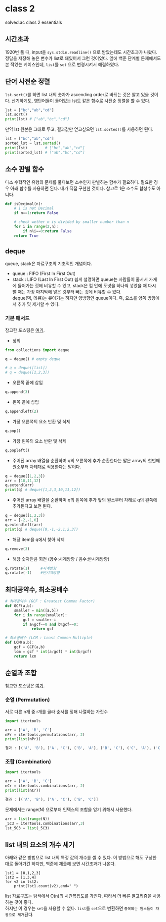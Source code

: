 # class 2
solved.ac class 2 essentials

## 시간초과
1920번 풀 때, input을 `sys.stdin.readline()` 으로 받았는데도 시간초과가 나왔다. 정답을 저장해 놓은 변수가 list로 돼있어서 그런 것이었다. 앞에 백준 단계별 문제에서도 본 적있는 케이스인데, `list`를 `set` 으로 변경시켜서 해결하였다.  

## 단어 사전순 정렬
`lst.sort()`를 하면 list 내의 숫자가 ascending order로 바뀌는 것은 알고 있을 것이다. 신기하게도, 영단어들이 들어있는 lst도 같은 함수로 사전순 정렬을 할 수 있다.
```py
lst = ["bc","ab","cd"]
lst.sort()
print(lst) # ["ab","bc","cd"]
```
만약 lst 원본은 그대로 두고, 결과값만 얻고싶으면 `lst.sorted()`를 사용하면 된다.
```py
lst = ["bc","ab","cd"]
sorted_lst = lst.sorted()
print(lst)        # ["bc","ab","cd"]
print(sorted_lst) # ["ab","bc","cd"]
```

## 소수 판별 함수
다소 수학적인 유형의 문제를 풀다보면 소수인지 판별하는 함수가 필요하다. 필요한 경우 아래 함수를 사용하면 된다. 내가 직접 구현한 것이다. 참고로 1은 소수도 합성수도 아니다.
```py
def isDecimal(n):
    # 1 is not Decimal
    if n==1:return False

    # check wether n is divided by smaller number than n
    for i in range(2,n):
        if n%i==0:return False
    return True
``` 

## deque
queue, stack은 자료구조의 기초적인 개념이다. 
* queue : FIFO (First In First Out)
* stack : LIFO (Last In First Out)
쉽게 설명하면 queue는 사람들이 줄서서 가게에 들어가는 것에 비유할 수 있고, stack은 컵 안에 도넛을 하나씩 넣었을 때 다시 뺄 때는 가장 마지막에 넣은 것부터 빼는 것에 비유할 수 있다.\
deque(덱, 데큐)는 큐이기는 하지만 양방향인 queue이다. 즉, 요소를 양쪽 방향에서 추가 및 제거할 수 있다.

### 기본 매서드
참고한 포스팅은 [여기](https://codingpractices.tistory.com/entry/Python%ED%8C%8C%EC%9D%B4%EC%8D%AC-%EC%99%9C-%EB%A6%AC%EC%8A%A4%ED%8A%B8%EB%8C%80%EC%8B%A0-%ED%81%90-%EB%8D%B0%ED%81%AC-deque-%EB%A5%BC-%EC%93%B8%EA%B9%8C).
* 정의
```py
from collections import deque

q = deque() # empty deque

# q = deque([list])
# q = deque([1,2,3])
``` 
 
* 오른쪽 끝에 삽입
```py
q.append(3)
``` 
 
* 왼쪽 끝에 삽입
```py
q.appendleft(2)
``` 
 
* 가장 오른쪽의 요소 반환 및 삭제
```py
q.pop()
``` 
* 가장 왼쪽의 요소 반환 및 삭제
```py
q.popleft()
```

* 주어진 array 배열을 순환하며 q의 오른쪽에 추가
순환한다는 말은 array의 첫번째 원소부터 차례대로 적용한다는 말이다.
```py
q = deque([1,2,3])
arr = [10,11,12]
q.extend(arr)
print(q) # deque([1,2,3,10,11,12])
``` 
* 주어진 array 배열을 순환하며 q의 왼쪽에 추가
앞의 원소부터 차례로 q의 왼쪽에 추가된다고 보면 된다.
```py
q = deque([1,2,3])
arr = [-2,-1,0]
q.extendleft(arr)
print(q) # deque([0,-1,-2,1,2,3])
``` 
* 해당 item을 q에서 찾아 삭제
```py
q.remove(3)
``` 
* 해당 숫자만큼 회전 (양수:시계방향 / 음수:반시계방향)
```py
q.rotate(1)     #시계방향
q.rotate(-1)    #반시계방향
```

## 최대공약수, 최소공배수
```py
# 최대공약수 (GCF : Greatest Common Factor)
def GCF(a,b):
    smaller = min([a,b])
    for i in range(smaller):
        gcf = smaller-i
        if a%gcf==0 and b%gcf==0:
            return gcf

# 최소공배수 (LCM : Least Common Multiple)
def LCM(a,b):
    gcf = GCF(a,b)
    lcm = gcf * int(a/gcf) * int(b/gcf)
    return lcm
```
## 순열과 조합
참고한 포스팅은 [여기](https://velog.io/@dramatic/Python-permutation-combination-%EC%88%9C%EC%97%B4%EA%B3%BC-%EC%A1%B0%ED%95%A9).
### 순열 (Permutation)
서로 다른 n개 중 r개를 골라 순서를 정해 나열하는 가짓수
```py
import itertools

arr = ['A', 'B', 'C']
nPr = itertools.permutations(arr, 2)
print(list(nPr))

결과 : [('A', 'B'), ('A', 'C'), ('B', 'A'), ('B', 'C'), ('C', 'A'), ('C', 'B')]
```
### 조합 (Combination)
```py
import itertools

arr = ['A', 'B', 'C']
nCr = itertools.combinations(arr, 2)
print(list(nCr))

결과 : [('A', 'B'), ('A', 'C'), ('B', 'C')]
```
문제에서는 range(N) 으로부터 인덱스의 조합을 얻기 위해서 사용했다. 
```py
arr = list(range(N))
_5C3 = itertools.combinations(arr,3)
lst_5C3 = list(_5C3)
```
## list 내의 요소의 개수 세기
아래와 같은 방법으로 list 내의 특정 값의 개수를 셀 수 있다. 이 방법으로 해도 구상한 대로 돌아가긴 하지만, 백준에 제출해 보면 시간초과가 나온다.
```
lst1 = [0,1,2,3]
lst2 = [1,3,4]
for v2 in lst2:
    print(lst1.count(v2),end=" ")
```
list 자료구조는 탐색에서 O(n)의 시간복잡도를 가진다. 따라서 더 빠른 알고리즘을 사용하는 것이 좋다. \
하지만 이 경우는 `set`을 사용할 수 없다. `list`를 `set`으로 변환하면 `중복되는 원소들이 자동으로 제거`된다.



